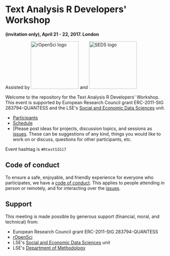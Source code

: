 # Text Analysis R Developers' Workshop
__(invitation only), April 21 - 22, 2017. London__

Assisted by 
<img src = "http://i.imgur.com/TTnpSYS.png" alt = "rOpenSci logo" width = 150>
and
<img src = "http://www.lse.ac.uk/seds/wp-content/uploads/2016/08/retina-logo.jpg" alt = "SEDS logo" width = 150>


Welcome to the repository for the Text Analysis R Developers' Workshop.  This event is supported by European Research Council grant ERC-2011-StG 283794-QUANTESS and the LSE's [Social and Economic Data Sciences](http://lse.ac.uk/seds/) unit.  

* [Participants](http://textworkshop17.ropensci.org/#participants)  
* [Schedule](http://textworkshop17.ropensci.org/#schedule)
* [Please post ideas for projects, discussion topics, and sessions as [issues](https://github.com/ropensci/textworkshop17/issues).  These can be suggestions of any kind, things you would like to work on or discuss, questions for other participants, etc.

Event hashtag is `#RtextSIG17`


## Code of conduct

To ensure a safe, enjoyable, and friendly experience for everyone who participates, we have a [code of conduct](http://textworkshop17.ropensci.org/coc.html).  This applies to people attending in person or remotely, and for interacting over the [issues](https://github.com/ropensci/textworkshop17/issues).

## Support  

This meeting is made possible by generous support (financial, moral, and technical) from:

- European Research Council grant ERC-2011-StG 283794-QUANTESS
- [rOpenSci](http://ropensci.org)
- LSE's [Social and Economic Data Sciences](http://lse.ac.uk/seds/) unit
- LSE's [Department of Methodology](http://www.lse.ac.uk/methodology)

